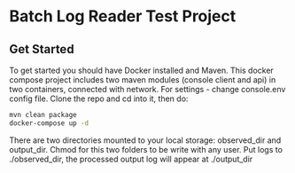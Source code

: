 # Batch Log Reader Test Project

## Get Started

To get started you should have Docker installed and Maven. This docker compose project includes two maven modules (console 
client and api) in two containers, connected with network. For settings - change console.env config file.
Clone the repo and cd into it, then do: 

```bash
mvn clean package
docker-compose up -d
``` 

There are two directories mounted to your local storage: observed_dir and output_dir. Chmod for this two folders to be write with any user. Put logs to ./observed_dir, the processed output log will appear at ./output_dir
